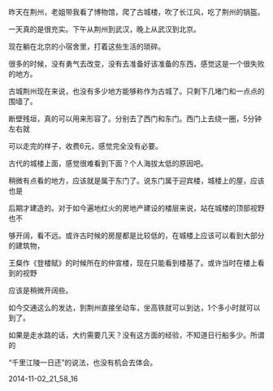 昨天在荆州，老姐带我看了博物馆，爬了古城楼，吹了长江风，吃了荆州的锅盔。

一天真的是很充实。下午从荆州到武汉，晚上从武汉到北京。

现在躺在北京的小宿舍里，打着这些生活的琐碎。

很多的时候，没有勇气去改变，没有去准备好该准备的东西，感觉这是一个很失败的地方。


古城荆州现在来说，也没有多少地方能够称作为古城了。只剩下几堵门和一点点的围墙了。

断壁残垣，真的可以用来形容了。分别去了西门和东门。西门上去绕一圈，5分钟左右就

可以走完的样子，收费6元，感觉完全没有必要。

古代的城楼上面，感觉很难看到下面？个人海拔太低的原因吧。

稍微有点看的地方，应该就是属于东门了。说东门属于迎宾楼，城楼上的屋，应该也是

后期才建造的。对于如今遍地红火的房地产建设的楼层来说，站在城楼的顶部视野也不

够开阔，看不远。或许古时候的房屋都是比较低的，在城楼上应该可以看到大部分的建筑物，

王粲作《登楼赋》的时候所在的仲宣楼，现在只能看到楼基了。或许当时在楼上看到的视野

应该是稍微开阔些。

如今交通这么的发达，到荆州直接坐动车，坐高铁就可以到达，1个多小时就可以到了。

如果是走水路的话，大约需要几天？没有这方面的经验，不知道日行船多少。所谓的

“千里江陵一日还”的说法，也没有机会去体会。


2014-11-02_21_58_16

